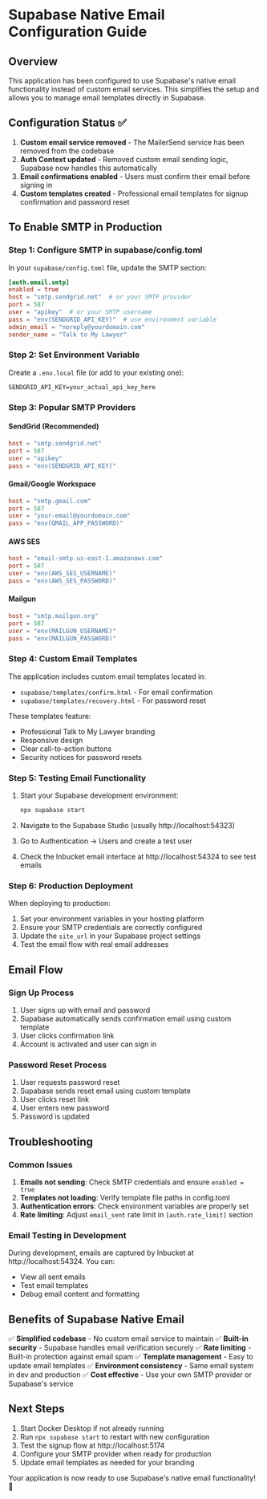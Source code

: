 # Supabase Native Email Configuration Guide

## Overview
This application has been configured to use Supabase's native email functionality instead of custom email services. This simplifies the setup and allows you to manage email templates directly in Supabase.

## Configuration Status ✅

1. **Custom email service removed** - The MailerSend service has been removed from the codebase
2. **Auth Context updated** - Removed custom email sending logic, Supabase now handles this automatically
3. **Email confirmations enabled** - Users must confirm their email before signing in
4. **Custom templates created** - Professional email templates for signup confirmation and password reset

## To Enable SMTP in Production

### Step 1: Configure SMTP in supabase/config.toml

In your `supabase/config.toml` file, update the SMTP section:

```toml
[auth.email.smtp]
enabled = true
host = "smtp.sendgrid.net"  # or your SMTP provider
port = 587
user = "apikey"  # or your SMTP username
pass = "env(SENDGRID_API_KEY)"  # use environment variable
admin_email = "noreply@yourdomain.com"
sender_name = "Talk to My Lawyer"
```

### Step 2: Set Environment Variable

Create a `.env.local` file (or add to your existing one):

```env
SENDGRID_API_KEY=your_actual_api_key_here
```

### Step 3: Popular SMTP Providers

#### SendGrid (Recommended)
```toml
host = "smtp.sendgrid.net"
port = 587
user = "apikey"
pass = "env(SENDGRID_API_KEY)"
```

#### Gmail/Google Workspace
```toml
host = "smtp.gmail.com"
port = 587
user = "your-email@yourdomain.com"
pass = "env(GMAIL_APP_PASSWORD)"
```

#### AWS SES
```toml
host = "email-smtp.us-east-1.amazonaws.com"
port = 587
user = "env(AWS_SES_USERNAME)"
pass = "env(AWS_SES_PASSWORD)"
```

#### Mailgun
```toml
host = "smtp.mailgun.org"
port = 587
user = "env(MAILGUN_USERNAME)"
pass = "env(MAILGUN_PASSWORD)"
```

### Step 4: Custom Email Templates

The application includes custom email templates located in:
- `supabase/templates/confirm.html` - For email confirmation
- `supabase/templates/recovery.html` - For password reset

These templates feature:
- Professional Talk to My Lawyer branding
- Responsive design
- Clear call-to-action buttons
- Security notices for password resets

### Step 5: Testing Email Functionality

1. Start your Supabase development environment:
   ```bash
   npx supabase start
   ```

2. Navigate to the Supabase Studio (usually http://localhost:54323)

3. Go to Authentication → Users and create a test user

4. Check the Inbucket email interface at http://localhost:54324 to see test emails

### Step 6: Production Deployment

When deploying to production:

1. Set your environment variables in your hosting platform
2. Ensure your SMTP credentials are correctly configured
3. Update the `site_url` in your Supabase project settings
4. Test the email flow with real email addresses

## Email Flow

### Sign Up Process
1. User signs up with email and password
2. Supabase automatically sends confirmation email using custom template
3. User clicks confirmation link
4. Account is activated and user can sign in

### Password Reset Process
1. User requests password reset
2. Supabase sends reset email using custom template
3. User clicks reset link
4. User enters new password
5. Password is updated

## Troubleshooting

### Common Issues

1. **Emails not sending**: Check SMTP credentials and ensure `enabled = true`
2. **Templates not loading**: Verify template file paths in config.toml
3. **Authentication errors**: Check environment variables are properly set
4. **Rate limiting**: Adjust `email_sent` rate limit in `[auth.rate_limit]` section

### Email Testing in Development

During development, emails are captured by Inbucket at http://localhost:54324. You can:
- View all sent emails
- Test email templates
- Debug email content and formatting

## Benefits of Supabase Native Email

✅ **Simplified codebase** - No custom email service to maintain
✅ **Built-in security** - Supabase handles email verification securely
✅ **Rate limiting** - Built-in protection against email spam
✅ **Template management** - Easy to update email templates
✅ **Environment consistency** - Same email system in dev and production
✅ **Cost effective** - Use your own SMTP provider or Supabase's service

## Next Steps

1. Start Docker Desktop if not already running
2. Run `npx supabase start` to restart with new configuration
3. Test the signup flow at http://localhost:5174
4. Configure your SMTP provider when ready for production
5. Update email templates as needed for your branding

Your application is now ready to use Supabase's native email functionality! 🎉